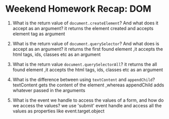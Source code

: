 # Weekend Homework Recap: DOM

1. What is the return value of `document.createElement`? And what does it accept as an argument?
it returns the element created and accepts element tag as argument

2. What is the return value of `document.querySelector`? And what does is accept as an argument?
it returns the first found element ,it accepts the html tags, ids, classes etc as an argument


3. What is the return value `document.querySelectorAll`?
it returns the all found element ,it accepts the html tags, ids, classes etc as an argument


4. What is the difference between using `textContent` and `appendChild`?
textContent gets the content of the element ,whereas appendChild adds whatever passed in  the arguments


5. What is the event we handle to access the values of a form, and how do we access the values?
we use 'submit' event handle and access all the values as properties like event.target.object
